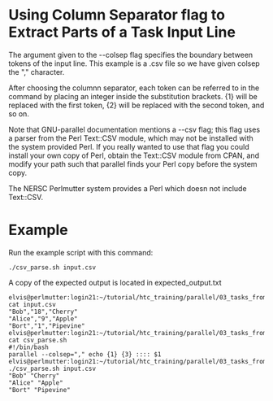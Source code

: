 # Using Column Separator flag to Extract Parts of a Task Input Line

The argument given to the --colsep flag specifies the boundary between tokens
of the input line. This example is a .csv file so we have given colsep the ","
character.

After choosing the columnn separator, each token can be referred to in the
command by placing an integer inside the substitution brackets. {1} will be
replaced with the first token, {2} will be replaced with the second token, and
so on.
 
Note that GNU-parallel documentation mentions a --csv flag; this flag uses a
parser from the Perl Text::CSV module, which may not be installed with the
system provided Perl. If you really wanted to use that flag you could install
your own copy of Perl, obtain the Text::CSV module from CPAN, and modify your
path such that parallel finds your Perl copy before the system copy.
 
The NERSC Perlmutter system provides a Perl which doesn not include Text::CSV.

# Example

Run the example script with this command:
    
    ./csv_parse.sh input.csv

A copy of the expected output is located in expected_output.txt

    elvis@perlmutter:login21:~/tutorial/htc_training/parallel/03_tasks_from_csv> cat input.csv 
    "Bob","18","Cherry"
    "Alice","9","Apple"
    "Bort","1","Pipevine"
    elvis@perlmutter:login21:~/tutorial/htc_training/parallel/03_tasks_from_csv> cat csv_parse.sh 
    #!/bin/bash
    parallel --colsep="," echo {1} {3} :::: $1
    elvis@perlmutter:login21:~/tutorial/htc_training/parallel/03_tasks_from_csv> ./csv_parse.sh input.csv 
    "Bob" "Cherry"
    "Alice" "Apple"
    "Bort" "Pipevine"
